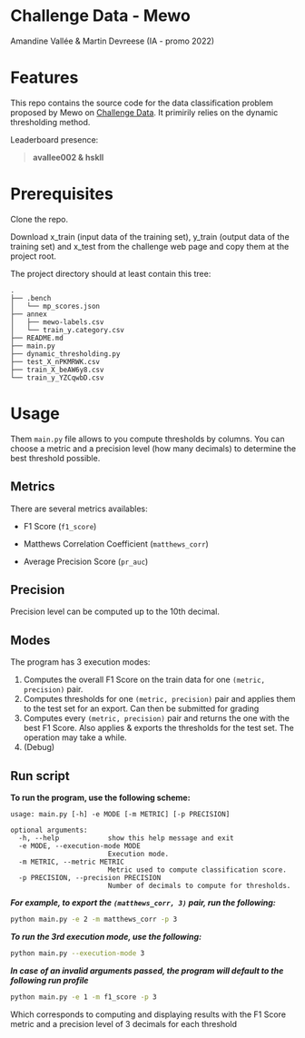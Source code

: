 # Challenge Data - Mewo

Amandine Vallée & Martin Devreese (IA - promo 2022)

# Features

This repo contains the source code for the data classification problem proposed by Mewo on [Challenge Data](https://challengedata.ens.fr/participants/challenges/43/). It primirily relies on the dynamic thresholding method.

Leaderboard presence:
> **avallee002 & hskll**

# Prerequisites
Clone the repo.

Download x_train (input data of the training set), y_train (output data of the training set) and x_test from the challenge web page and copy them at the project root.

The project directory should at least contain this tree:

```
.
├── .bench
│   └── mp_scores.json
├── annex
│   ├── mewo-labels.csv
│   └── train_y.category.csv
├── README.md
├── main.py
├── dynamic_thresholding.py
├── test_X_nPKMRWK.csv
├── train_X_beAW6y8.csv
└── train_y_YZCqwbD.csv
```

# Usage

Them `main.py` file allows to you compute thresholds by columns. You can choose a metric and a precision level (how many decimals) to determine the best threshold possible.

## Metrics

There are several metrics availables:
<!-- - F1 Score over Binary Crossentropy (`f1_over_bin_cross`) -->
- F1 Score (`f1_score`)
<!-- - Accuracy (`accuracy`) -->
- Matthews Correlation Coefficient (`matthews_corr`)
<!-- - Binary Crossentropy (`bin_cross`) -->
- Average Precision Score (`pr_auc`)

## Precision

Precision level can be computed up to the 10th decimal.

## Modes

The program has 3 execution modes:
1. Computes the overall F1 Score on the train data for one `(metric, precision)` pair.
2. Computes thresholds for one `(metric, precision)` pair and applies them to the test set for an export. Can then be submitted for grading
3. Computes every `(metric, precision)` pair and returns the one with the best F1 Score. Also applies & exports the thresholds for the test set. The operation may take a while.
4. (Debug)

## Run script

**To run the program, use the following scheme:**
```
usage: main.py [-h] -e MODE [-m METRIC] [-p PRECISION]

optional arguments:
  -h, --help            show this help message and exit
  -e MODE, --execution-mode MODE
                        Execution mode.
  -m METRIC, --metric METRIC
                        Metric used to compute classification score.
  -p PRECISION, --precision PRECISION
                        Number of decimals to compute for thresholds.
```

***For example, to export the `(matthews_corr, 3)` pair, run the following:***

```bash
python main.py -e 2 -m matthews_corr -p 3
```

***To run the 3rd execution mode, use the following:***

```bash
python main.py --execution-mode 3
```

***In case of an invalid arguments passed, the program will default to the following run profile***

```bash
python main.py -e 1 -m f1_score -p 3
```
Which corresponds to computing and displaying results with the F1 Score metric and a precision level of 3 decimals for each threshold 